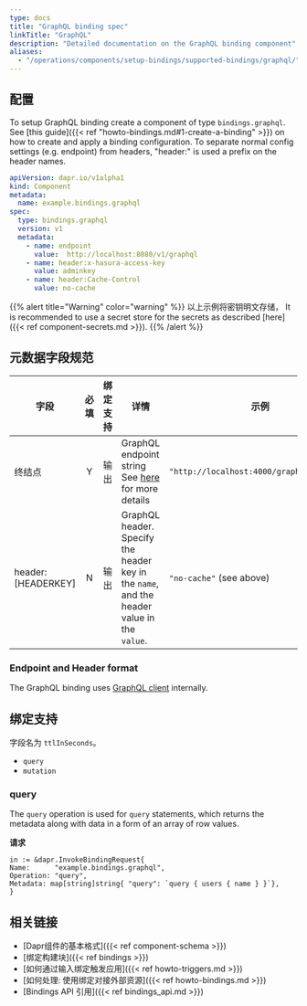 ```yaml
---
type: docs
title: "GraphQL binding spec"
linkTitle: "GraphQL"
description: "Detailed documentation on the GraphQL binding component"
aliases:
  - "/operations/components/setup-bindings/supported-bindings/graphql/"
---
```


## 配置

To setup GraphQL binding create a component of type `bindings.graphql`. See [this guide]({{< ref "howto-bindings.md#1-create-a-binding" >}}) on how to create and apply a binding configuration. To separate normal config settings (e.g. endpoint) from headers, "header:" is used a prefix on the header names.


```yaml
apiVersion: dapr.io/v1alpha1
kind: Component
metadata:
  name: example.bindings.graphql
spec:
  type: bindings.graphql
  version: v1
  metadata:
    - name: endpoint
      value:  http://localhost:8080/v1/graphql
    - name: header:x-hasura-access-key
      value: adminkey
    - name: header:Cache-Control
      value: no-cache
```

{{% alert title="Warning" color="warning" %}}
以上示例将密钥明文存储， It is recommended to use a secret store for the secrets as described [here]({{< ref component-secrets.md >}}).
{{% /alert %}}

## 元数据字段规范

| 字段                 | 必填 | 绑定支持 | 详情                                                                                         | 示例                                        |
| ------------------ |:--:| ---- | ------------------------------------------------------------------------------------------ | ----------------------------------------- |
| 终结点                | Y  | 输出   | GraphQL endpoint string See [here](#url-format) for more details                           | `"http://localhost:4000/graphql/graphql"` |
| header:[HEADERKEY] | N  | 输出   | GraphQL header. Specify the header key in the `name`, and the header value in the `value`. | `"no-cache"` (see above)                  |

### Endpoint and Header format

The GraphQL binding uses [GraphQL client](https://github.com/machinebox/graphql) internally.

## 绑定支持

字段名为 `ttlInSeconds`。

- `query`
- `mutation`

### query

The `query` operation is used for `query` statements, which returns the metadata along with data in a form of an array of row values.

**请求**

```golang
in := &dapr.InvokeBindingRequest{
Name:      "example.bindings.graphql",
Operation: "query",
Metadata: map[string]string{ "query": `query { users { name } }`},
}
```

## 相关链接

- [Dapr组件的基本格式]({{< ref component-schema >}})
- [绑定构建块]({{< ref bindings >}})
- [如何通过输入绑定触发应用]({{< ref howto-triggers.md >}})
- [如何处理: 使用绑定对接外部资源]({{< ref howto-bindings.md >}})
- [Bindings API 引用]({{< ref bindings_api.md >}})
